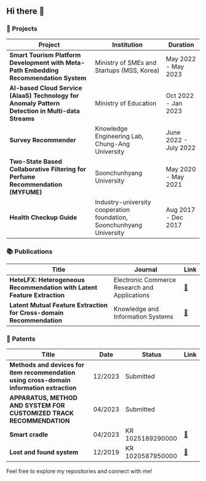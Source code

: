 ## Hi there 👋

### 💼 Projects
| **Project**                                                                                         | **Institution**                                             | **Duration**             |
|-----------------------------------------------------------------------------------------------------|-------------------------------------------------------------|--------------------------|
| **Smart Tourism Platform Development with Meta-Path Embedding Recommendation System**               | Ministry of SMEs and Startups (MSS, Korea)                  | May 2022 - May 2023      |
| **AI-based Cloud Service (AlaaS) Technology for Anomaly Pattern Detection in Multi-data Streams**   | Ministry of Education                                       | Oct 2022 - Jan 2023      |
| **Survey Recommender**                                                                              | Knowledge Engineering Lab, Chung-Ang University             | June 2022 - July 2022    |
| **Two-State Based Collaborative Filtering for Perfume Recommendation (MYFUME)**                     | Soonchunhyang University                                    | May 2020 - May 2021      |
| **Health Checkup Guide**                                                                            | Industry-university cooperation foundation, Soonchunhyang University | Aug 2017 - Dec 2017      |

### 📚 Publications
| **Title**                                                                            | **Journal**                                  | **Link**                                                                                   |
|--------------------------------------------------------------------------------------|----------------------------------------------|-------------------------------------------------------------------------------------------|
| **HeteLFX: Heterogeneous Recommendation with Latent Feature Extraction**             | Electronic Commerce Research and Applications | [🔗](https://doi.org/10.1016/j.elerap.2024.101419)                                       |
| **Latent Mutual Feature Extraction for Cross-domain Recommendation**                 | Knowledge and Information Systems            | [🔗](https://doi.org/10.1007/s10115-024-02065-y)                                          |

### 📜 Patents
| **Title**                                                                          | **Date**       | **Status**  | **Link**                        |
|------------------------------------------------------------------------------------|----------------|-------------|---------------------------------|
| **Methods and devices for item recommendation using cross-domain information extraction** | 12/2023       | Submitted   |                                 |
| **APPARATUS, METHOD AND SYSTEM FOR CUSTOMIZED TRACK RECOMMENDATION**                | 04/2023       | Submitted   |                                 |
| **Smart cradle**                                                                    | 04/2023       | KR 1025189290000 | [🔗](http://www.patentlink.com) |
| **Lost and found system**                                                           | 12/2019       | KR 1020587950000 | [🔗](http://www.patentlink.com) |

Feel free to explore my repositories and connect with me!
